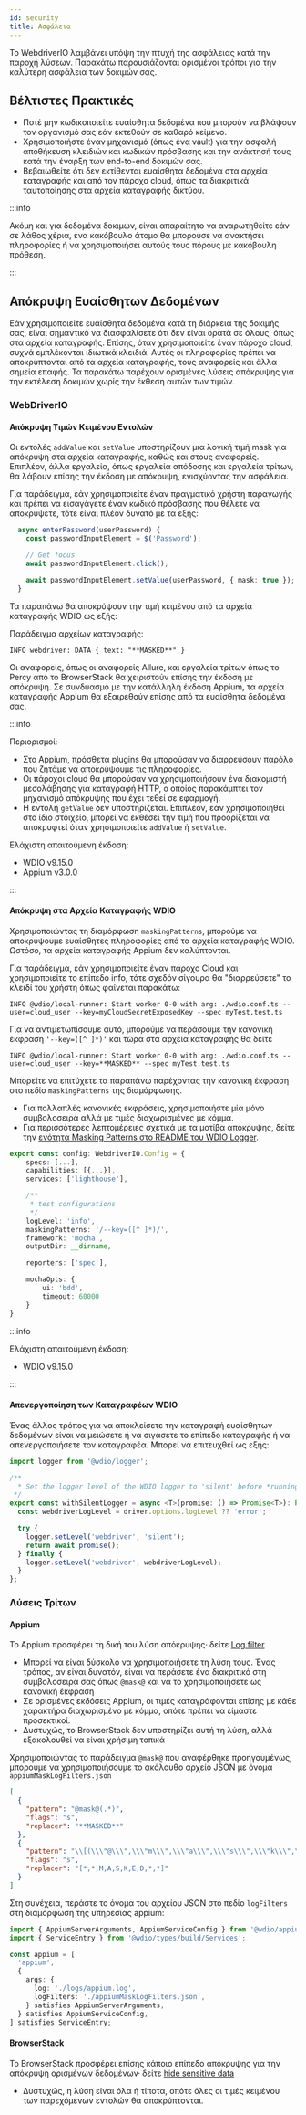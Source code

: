 ```yaml
---
id: security
title: Ασφάλεια
---
```


Το WebdriverIO λαμβάνει υπόψη την πτυχή της ασφάλειας κατά την παροχή λύσεων. Παρακάτω παρουσιάζονται ορισμένοι τρόποι για την καλύτερη ασφάλεια των δοκιμών σας.

## Βέλτιστες Πρακτικές

- Ποτέ μην κωδικοποιείτε ευαίσθητα δεδομένα που μπορούν να βλάψουν τον οργανισμό σας εάν εκτεθούν σε καθαρό κείμενο.
- Χρησιμοποιήστε έναν μηχανισμό (όπως ένα vault) για την ασφαλή αποθήκευση κλειδιών και κωδικών πρόσβασης και την ανάκτησή τους κατά την έναρξη των end-to-end δοκιμών σας.
- Βεβαιωθείτε ότι δεν εκτίθενται ευαίσθητα δεδομένα στα αρχεία καταγραφής και από τον πάροχο cloud, όπως τα διακριτικά ταυτοποίησης στα αρχεία καταγραφής δικτύου.

:::info

Ακόμη και για δεδομένα δοκιμών, είναι απαραίτητο να αναρωτηθείτε εάν σε λάθος χέρια, ένα κακόβουλο άτομο θα μπορούσε να ανακτήσει πληροφορίες ή να χρησιμοποιήσει αυτούς τους πόρους με κακόβουλη πρόθεση.

:::

## Απόκρυψη Ευαίσθητων Δεδομένων

Εάν χρησιμοποιείτε ευαίσθητα δεδομένα κατά τη διάρκεια της δοκιμής σας, είναι σημαντικό να διασφαλίσετε ότι δεν είναι ορατά σε όλους, όπως στα αρχεία καταγραφής. Επίσης, όταν χρησιμοποιείτε έναν πάροχο cloud, συχνά εμπλέκονται ιδιωτικά κλειδιά. Αυτές οι πληροφορίες πρέπει να αποκρύπτονται από τα αρχεία καταγραφής, τους αναφορείς και άλλα σημεία επαφής. Τα παρακάτω παρέχουν ορισμένες λύσεις απόκρυψης για την εκτέλεση δοκιμών χωρίς την έκθεση αυτών των τιμών.

### WebDriverIO

#### Απόκρυψη Τιμών Κειμένου Εντολών

Οι εντολές `addValue` και `setValue` υποστηρίζουν μια λογική τιμή mask για απόκρυψη στα αρχεία καταγραφής, καθώς και στους αναφορείς. Επιπλέον, άλλα εργαλεία, όπως εργαλεία απόδοσης και εργαλεία τρίτων, θα λάβουν επίσης την έκδοση με απόκρυψη, ενισχύοντας την ασφάλεια.

Για παράδειγμα, εάν χρησιμοποιείτε έναν πραγματικό χρήστη παραγωγής και πρέπει να εισαγάγετε έναν κωδικό πρόσβασης που θέλετε να αποκρύψετε, τότε είναι πλέον δυνατό με τα εξής:

```ts
  async enterPassword(userPassword) {
    const passwordInputElement = $('Password');

    // Get focus
    await passwordInputElement.click();

    await passwordInputElement.setValue(userPassword, { mask: true });
  }
```

Τα παραπάνω θα αποκρύψουν την τιμή κειμένου από τα αρχεία καταγραφής WDIO ως εξής:

Παράδειγμα αρχείων καταγραφής:
```text
INFO webdriver: DATA { text: "**MASKED**" }
```

Οι αναφορείς, όπως οι αναφορείς Allure, και εργαλεία τρίτων όπως το Percy από το BrowserStack θα χειριστούν επίσης την έκδοση με απόκρυψη.
Σε συνδυασμό με την κατάλληλη έκδοση Appium, τα αρχεία καταγραφής Appium θα εξαιρεθούν επίσης από τα ευαίσθητα δεδομένα σας.

:::info

Περιορισμοί:
  - Στο Appium, πρόσθετα plugins θα μπορούσαν να διαρρεύσουν παρόλο που ζητάμε να αποκρύψουμε τις πληροφορίες.
  - Οι πάροχοι cloud θα μπορούσαν να χρησιμοποιήσουν ένα διακομιστή μεσολάβησης για καταγραφή HTTP, ο οποίος παρακάμπτει τον μηχανισμό απόκρυψης που έχει τεθεί σε εφαρμογή.
  - Η εντολή `getValue` δεν υποστηρίζεται. Επιπλέον, εάν χρησιμοποιηθεί στο ίδιο στοιχείο, μπορεί να εκθέσει την τιμή που προορίζεται να αποκρυφτεί όταν χρησιμοποιείτε `addValue` ή `setValue`.

Ελάχιστη απαιτούμενη έκδοση:
 - WDIO v9.15.0
 - Appium v3.0.0

:::

#### Απόκρυψη στα Αρχεία Καταγραφής WDIO

Χρησιμοποιώντας τη διαμόρφωση `maskingPatterns`, μπορούμε να αποκρύψουμε ευαίσθητες πληροφορίες από τα αρχεία καταγραφής WDIO. Ωστόσο, τα αρχεία καταγραφής Appium δεν καλύπτονται.

Για παράδειγμα, εάν χρησιμοποιείτε έναν πάροχο Cloud και χρησιμοποιείτε το επίπεδο info, τότε σχεδόν σίγουρα θα "διαρρεύσετε" το κλειδί του χρήστη όπως φαίνεται παρακάτω:

```text
INFO @wdio/local-runner: Start worker 0-0 with arg: ./wdio.conf.ts --user=cloud_user --key=myCloudSecretExposedKey --spec myTest.test.ts
```

Για να αντιμετωπίσουμε αυτό, μπορούμε να περάσουμε την κανονική έκφραση `'--key=([^ ]*)'` και τώρα στα αρχεία καταγραφής θα δείτε 

```text
INFO @wdio/local-runner: Start worker 0-0 with arg: ./wdio.conf.ts --user=cloud_user --key=**MASKED** --spec myTest.test.ts
```

Μπορείτε να επιτύχετε τα παραπάνω παρέχοντας την κανονική έκφραση στο πεδίο `maskingPatterns` της διαμόρφωσης.
  - Για πολλαπλές κανονικές εκφράσεις, χρησιμοποιήστε μία μόνο συμβολοσειρά αλλά με τιμές διαχωρισμένες με κόμμα.
  - Για περισσότερες λεπτομέρειες σχετικά με τα μοτίβα απόκρυψης, δείτε την [ενότητα Masking Patterns στο README του WDIO Logger](https://github.com/webdriverio/webdriverio/blob/main/packages/wdio-logger/README.md#masking-patterns).

```ts
export const config: WebdriverIO.Config = {
    specs: [...],
    capabilities: [{...}],
    services: ['lighthouse'],

    /**
     * test configurations
     */
    logLevel: 'info',
    maskingPatterns: '/--key=([^ ]*)/',
    framework: 'mocha',
    outputDir: __dirname,

    reporters: ['spec'],

    mochaOpts: {
        ui: 'bdd',
        timeout: 60000
    }
}
```

:::info

Ελάχιστη απαιτούμενη έκδοση:
 - WDIO v9.15.0

:::

#### Απενεργοποίηση των Καταγραφέων WDIO

Ένας άλλος τρόπος για να αποκλείσετε την καταγραφή ευαίσθητων δεδομένων είναι να μειώσετε ή να σιγάσετε το επίπεδο καταγραφής ή να απενεργοποιήσετε τον καταγραφέα.
Μπορεί να επιτευχθεί ως εξής:

```ts
import logger from '@wdio/logger';

/**
  * Set the logger level of the WDIO logger to 'silent' before *running a promise, which helps hide sensitive information in the logs.
 */
export const withSilentLogger = async <T>(promise: () => Promise<T>): Promise<T> => {
  const webdriverLogLevel = driver.options.logLevel ?? 'error';

  try {
    logger.setLevel('webdriver', 'silent');
    return await promise();
  } finally {
    logger.setLevel('webdriver', webdriverLogLevel);
  }
};
```

### Λύσεις Τρίτων

#### Appium
Το Appium προσφέρει τη δική του λύση απόκρυψης· δείτε [Log filter](https://appium.io/docs/en/latest/guides/log-filters/)
 - Μπορεί να είναι δύσκολο να χρησιμοποιήσετε τη λύση τους. Ένας τρόπος, αν είναι δυνατόν, είναι να περάσετε ένα διακριτικό στη συμβολοσειρά σας όπως `@mask@` και να το χρησιμοποιήσετε ως κανονική έκφραση
 - Σε ορισμένες εκδόσεις Appium, οι τιμές καταγράφονται επίσης με κάθε χαρακτήρα διαχωρισμένο με κόμμα, οπότε πρέπει να είμαστε προσεκτικοί.
 - Δυστυχώς, το BrowserStack δεν υποστηρίζει αυτή τη λύση, αλλά εξακολουθεί να είναι χρήσιμη τοπικά
 
Χρησιμοποιώντας το παράδειγμα `@mask@` που αναφέρθηκε προηγουμένως, μπορούμε να χρησιμοποιήσουμε το ακόλουθο αρχείο JSON με όνομα `appiumMaskLogFilters.json`
```json
[
  {
    "pattern": "@mask@(.*)",
    "flags": "s",
    "replacer": "**MASKED**"
  },
  {
    "pattern": "\\[(\\\"@\\\",\\\"m\\\",\\\"a\\\",\\\"s\\\",\\\"k\\\",\\\"@\\\",\\S+)\\]",
    "flags": "s",
    "replacer": "[*,*,M,A,S,K,E,D,*,*]"
  }
]
```

Στη συνέχεια, περάστε το όνομα του αρχείου JSON στο πεδίο `logFilters` στη διαμόρφωση της υπηρεσίας appium:
```ts
import { AppiumServerArguments, AppiumServiceConfig } from '@wdio/appium-service';
import { ServiceEntry } from '@wdio/types/build/Services';

const appium = [
  'appium',
  {
    args: {
      log: './logs/appium.log',
      logFilters: './appiumMaskLogFilters.json',
    } satisfies AppiumServerArguments,
  } satisfies AppiumServiceConfig,
] satisfies ServiceEntry;
```

#### BrowserStack

Το BrowserStack προσφέρει επίσης κάποιο επίπεδο απόκρυψης για την απόκρυψη ορισμένων δεδομένων· δείτε [hide sensitive data](https://www.browserstack.com/docs/automate/selenium/hide-sensitive-data)
 - Δυστυχώς, η λύση είναι όλα ή τίποτα, οπότε όλες οι τιμές κειμένου των παρεχόμενων εντολών θα αποκρύπτονται.